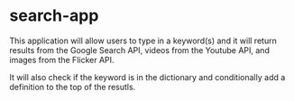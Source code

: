 # search-app

This application will allow users to type in a keyword(s) and it will return results from the Google Search API, videos from the Youtube API, and images from the Flicker API.

It will also check if the keyword is in the dictionary and conditionally add a definition to the top of the resutls.
